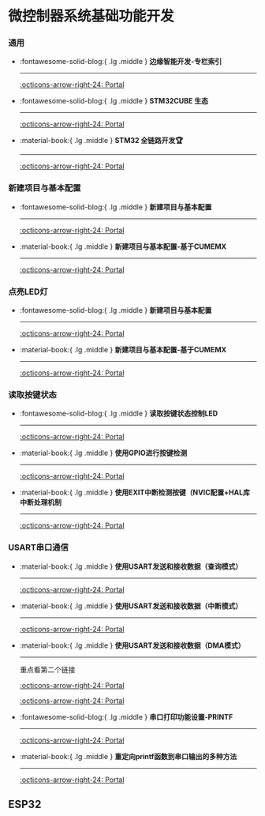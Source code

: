 # 微控制器系统基础功能开发

### 通用

<div class="grid cards" markdown>

-   :fontawesome-solid-blog:{ .lg .middle } __边缘智能开发-专栏索引__

    ---

    [:octicons-arrow-right-24: <a href="https://zhuanlan.zhihu.com/p/696554081" target="_blank"> Portal </a>](#)

-   :fontawesome-solid-blog:{ .lg .middle } __STM32CUBE 生态__

    ---

    [:octicons-arrow-right-24: <a href="https://zhuanlan.zhihu.com/p/703460029" target="_blank"> Portal </a>](#)

-   :material-book:{ .lg .middle } __STM32 全链路开发🏆__

    ---

    [:octicons-arrow-right-24: <a href="https://blog.csdn.net/Mculover666/article/details/126943245" target="_blank"> Portal </a>](#)


</div>


### 新建项目与基本配置 

<div class="grid cards" markdown>


-   :fontawesome-solid-blog:{ .lg .middle } __新建项目与基本配置__

    ---

    [:octicons-arrow-right-24: <a href="https://blog.csdn.net/Mculover666/article/details/95240932" target="_blank"> Portal </a>](#)

-   :material-book:{ .lg .middle } __新建项目与基本配置-基于CUMEMX__

    ---

    [:octicons-arrow-right-24: <a href="https://zhuanlan.zhihu.com/p/696541926" target="_blank"> Portal </a>](#)

</div>


### 点亮LED灯

<div class="grid cards" markdown>


-   :fontawesome-solid-blog:{ .lg .middle } __新建项目与基本配置__

    ---

    [:octicons-arrow-right-24: <a href="https://blog.csdn.net/Mculover666/article/details/95240932" target="_blank"> Portal </a>](#)

-   :material-book:{ .lg .middle } __新建项目与基本配置-基于CUMEMX__

    ---

    [:octicons-arrow-right-24: <a href="https://zhuanlan.zhihu.com/p/696541926" target="_blank"> Portal </a>](#)

</div>

### 读取按键状态

<div class="grid cards" markdown>


-   :fontawesome-solid-blog:{ .lg .middle } __读取按键状态控制LED__

    ---

    [:octicons-arrow-right-24: <a href="https://zhuanlan.zhihu.com/p/703460029" target="_blank"> Portal </a>](#)


-   :material-book:{ .lg .middle } __使用GPIO进行按键检测__

    ---

    [:octicons-arrow-right-24: <a href="https://blog.csdn.net/Mculover666/article/details/95907760" target="_blank"> Portal </a>](#)

-   :material-book:{ .lg .middle } __使用EXIT中断检测按键（NVIC配置+HAL库中断处理机制__

    ---

    [:octicons-arrow-right-24: <a href="https://blog.csdn.net/Mculover666/article/details/95938913" target="_blank"> Portal </a>](#)

</div>

### USART串口通信

<div class="grid cards" markdown>

-   :material-book:{ .lg .middle } __使用USART发送和接收数据（查询模式）__

    ---

    [:octicons-arrow-right-24: <a href="https://blog.csdn.net/Mculover666/article/details/95941795" target="_blank"> Portal </a>](#)

-   :material-book:{ .lg .middle } __使用USART发送和接收数据（中断模式）__

    ---

    [:octicons-arrow-right-24: <a href="https://blog.csdn.net/Mculover666/article/details/95968858" target="_blank"> Portal </a>](#)

-   :material-book:{ .lg .middle } __使用USART发送和接收数据（DMA模式）__

    ---

    重点看第二个链接

    [:octicons-arrow-right-24: <a href="https://blog.csdn.net/Mculover666/article/details/99708292" target="_blank"> Portal </a>](#)

    [:octicons-arrow-right-24: <a href="https://www.bilibili.com/video/BV1vv411W7AU/?spm_id_from=333.337.search-card.all.click&vd_source=5a427660f0337fedc22d4803661d493f" target="_blank"> Portal </a>](#)

-   :fontawesome-solid-blog:{ .lg .middle } __串口打印功能设置-PRINTF__

    ---

    [:octicons-arrow-right-24: <a href="https://zhuanlan.zhihu.com/p/696553590" target="_blank"> Portal </a>](#)

-   :material-book:{ .lg .middle } __重定向printf函数到串口输出的多种方法__

    ---

    [:octicons-arrow-right-24: <a href="https://blog.csdn.net/Mculover666/article/details/99842909" target="_blank"> Portal </a>](#)


</div>


## ESP32